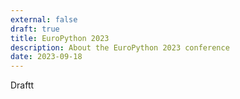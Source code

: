 ```yaml
---
external: false
draft: true
title: EuroPython 2023
description: About the EuroPython 2023 conference
date: 2023-09-18
---
```


Draftt
